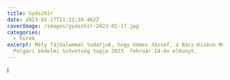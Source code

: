 ```yaml
---
title: Gyászhír
date: 2023-02-17T21:22:10.462Z
coverImage: /images/gyászhír-2023-02-17.jpg
categories:
  - hirek
excerpt: Mély fájdalommal tudatjuk, hogy Gémes József, a Bács-Kiskun Megyei
  Polgári Védelmi Szövetség tagja 2023. február 14-én elhunyt.
---
```

  ﻿l